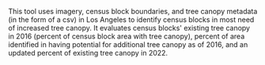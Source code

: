 This tool uses imagery, census block boundaries, and tree canopy metadata (in the form of a csv) in Los Angeles to identify census blocks in most need of increased tree canopy. It evaluates census blocks' existing tree canopy in 2016 (percent of census block area with tree canopy), percent of area identified in having potential for additional tree canopy as of 2016, and an updated percent of existing tree canopy in 2022.
